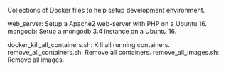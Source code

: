 Collections of Docker files to help setup development environment.

web_server: Setup a Apache2 web-server with PHP on a Ubuntu 16.
mongodb: Setup a mongodb 3.4 instance on a Ubuntu 16.

docker_kill_all_containers.sh: Kill all running containers.
remove_all_containers.sh: Remove all containers.
remove_all_images.sh: Remove all images.
